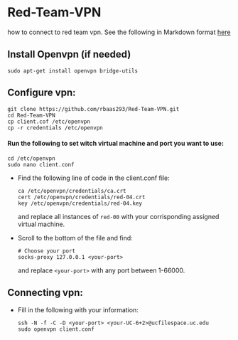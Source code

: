 # Red-Team-VPN
how to connect to red team vpn.
See the following in Markdown format [here](https://github.com/rbaas293/Red-Team-VPN)
## Install Openvpn (if needed)
`sudo apt-get install openvpn bridge-utils`

## Configure vpn:
```
git clone https://github.com/rbaas293/Red-Team-VPN.git
cd Red-Team-VPN
cp client.cof /etc/openvpn
cp -r credentials /etc/openvpn
```
#### Run the following to set witch virtual machine and port you want to use:
```
cd /etc/openvpn
sudo nano client.conf
```
* Find the following line of code in the client.conf file:
    ```
    ca /etc/openvpn/credentials/ca.crt
    cert /etc/openvpn/credentials/red-04.crt
    key /etc/openvpn/credentials/red-04.key
     ```
    and replace all instances of `red-00` with your corrisponding assigned virtual machine.

* Scroll to the bottom of the file and find:
    ```
    # Choose your port
    socks-proxy 127.0.0.1 <your-port>
    ```
    and replace `<your-port>` with any port between 1-66000.

## Connecting vpn:
* Fill in the following with your information:
    ```
    ssh -N -f -C -D <your-port> <your-UC-6+2>@ucfilespace.uc.edu
    sudo openvpn client.conf
    ```



